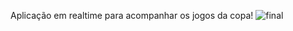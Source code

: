 Aplicação em realtime para acompanhar os jogos da copa!
![final](https://user-images.githubusercontent.com/103462657/198842688-a086788a-9c78-4bde-94bf-8065b0e649c2.png)
